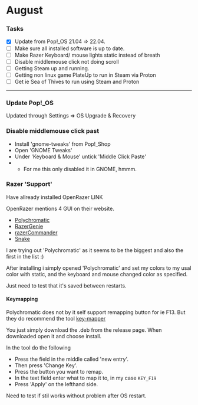 # August

### Tasks
- [X] Update from Pop!_OS 21.04 => 22.04.
- [ ] Make sure all installed software is up to date.
- [ ] Make Razer Keyboard/ mouse lights static instead of breath
- [ ] Disable middlemouse click not doing scroll
- [ ] Getting Steam up and running.
- [ ] Getting non linux game PlateUp to run in Steam via Proton
- [ ] Get ie Sea of Thives to run using Steam and Proton

---

### Update Pop!_OS
Updated through Settings => OS Upgrade & Recovery 

### Disable middlemouse click past
* Install 'gnome-tweaks' from Pop!_Shop
* Open 'GNOME Tweaks'
* Under 'Keyboard & Mouse' untick 'Middle Click Paste'
* * For me this only disabled it in GNOME, hmmm.

### Razer 'Support'
Have allready installed OpenRazer LINK

OpenRazer mentions 4 GUI on their website.
* [Polychromatic](https://polychromatic.app/)
* [RazerGenie](https://github.com/z3ntu/RazerGenie)
* [razerCommander](https://gitlab.com/gabmus/razercommander)
* [Snake](http://bithatch.co.uk/snake.html)

I are trying out 'Polychromatic' as it seems to be the biggest and also the first in the list :)

After installing i simply opened 'Polychromatic' and set my colors to my usal color with static, and the keyboard and mouse changed color as specified.

Just need to test that it's saved between restarts.

#### Keymapping
Polychromatic does not by it self support remapping button for ie F13.
But they do recommend the tool [key-mapper](https://github.com/sezanzeb/input-remapper)

You just simply download the .deb from the release page.
When downloaded open it and choose install.

In the tool do the following
* Press the field in the middle called 'new entry'.
* Then press 'Change Key'.
* Press the button you want to remap.
* In the text field enter what to map it to, in my case `KEY_F19`
* Press 'Apply' on the lefthand side.

Need to test if stil works without problem after OS restart.